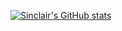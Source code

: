 [![Sinclair's GitHub stats](https://github-readme-stats.vercel.app/api?username=starksinclair)](https://github.com/anuraghazra/github-readme-stats)
